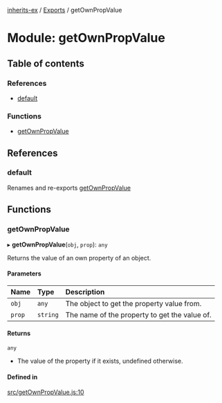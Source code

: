 [inherits-ex](../README.md) / [Exports](../modules.md) / getOwnPropValue

# Module: getOwnPropValue

## Table of contents

### References

- [default](getOwnPropValue.md#default)

### Functions

- [getOwnPropValue](getOwnPropValue.md#getownpropvalue)

## References

### default

Renames and re-exports [getOwnPropValue](getOwnPropValue.md#getownpropvalue)

## Functions

### getOwnPropValue

▸ **getOwnPropValue**(`obj`, `prop`): `any`

Returns the value of an own property of an object.

#### Parameters

| Name | Type | Description |
| :------ | :------ | :------ |
| `obj` | `any` | The object to get the property value from. |
| `prop` | `string` | The name of the property to get the value of. |

#### Returns

`any`

- The value of the property if it exists, undefined otherwise.

#### Defined in

[src/getOwnPropValue.js:10](https://github.com/snowyu/inherits-ex.js/blob/eff18e3/src/getOwnPropValue.js#L10)
